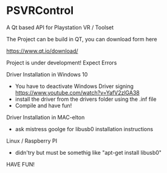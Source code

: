 # PSVRControl
A Qt based API for Playstation VR / Toolset

The Project can be build in QT, you can download form here

https://www.qt.io/download/

Project is under development! Expect Errors

Driver Installation in Windows 10

  - You have to deactivate Windows Driver signing  https://www.youtube.com/watch?v=YafV2zlGA38
  - install the driver from the drivers folder using the .inf file
  - Compile and have fun!

Driver Installation in MAC-elton

  - ask mistress goolge for libusb0 installation instructions

Linux / Raspberry PI

  - didn'try but must be somethig like "apt-get install libusb0"
  
  
HAVE FUN!
  

